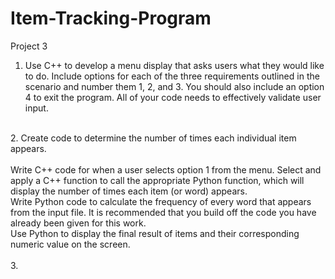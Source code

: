 # Item-Tracking-Program
Project 3

1.  Use C++ to develop a menu display that asks users what they would like to do. Include options for each of the three requirements outlined in the scenario and number them 1, 2, and 3. You should also include an option 4 to exit the program. All of your code needs to effectively validate user input. <br>
<br>
2. Create code to determine the number of times each individual item appears. <br>
<br>Write C++ code for when a user selects option 1 from the menu. Select and apply a C++ function to call the appropriate Python function, which will display the number of times each item (or word) appears.<br>
Write Python code to calculate the frequency of every word that appears from the input file. It is recommended that you build off the code you have already been given for this work.<br>
Use Python to display the final result of items and their corresponding numeric value on the screen.<br>
<br>
3. 
